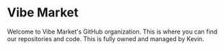 # Vibe Market

Welcome to Vibe Market's GitHub organization. This is where you can find our repositories and code. This is fully owned and managed by Kevin.
